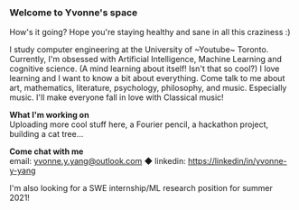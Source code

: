 ### Welcome to Yvonne's space

How's it going? Hope you're staying healthy and sane in all this craziness :)

I study computer engineering at the University of ~Youtube~ Toronto. Currently, I'm obsessed with Artificial Intelligence, Machine Learning and cognitive science. (A mind learning about itself! Isn't that so cool?) I love learning and I want to know a bit about everything. Come talk to me about art, mathematics, literature, psychology, philosophy, and music. Especially music. I'll make everyone fall in love with Classical music!

**What I'm working on**  
Uploading more cool stuff here, a Fourier pencil, a hackathon project, building a cat tree...  

**Come chat with me**  
email: yvonne.y.yang@outlook.com ◆ linkedin: [https://linkedin/in/yvonne-y-yang](yvonne-y-yang)

I'm also looking for a SWE internship/ML research position for summer 2021!

<!--
**yvonne-yang/yvonne-yang** is a ✨ _special_ ✨ repository because its `README.md` (this file) appears on your GitHub profile.

Here are some ideas to get you started:

- 🔭 I’m currently working on ...
- 🌱 I’m currently learning ...
- 👯 I’m looking to collaborate on ...
- 🤔 I’m looking for help with ...
- 💬 Ask me about ...
- 📫 How to reach me: ...
- 😄 Pronouns: ...
- ⚡ Fun fact: ...
-->
